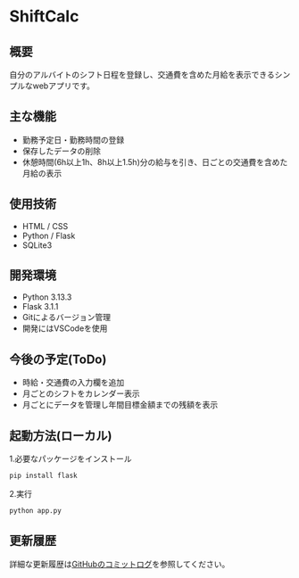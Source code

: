 # ShiftCalc

## 概要
自分のアルバイトのシフト日程を登録し、交通費を含めた月給を表示できるシンプルなwebアプリです。

## 主な機能
- 勤務予定日・勤務時間の登録
- 保存したデータの削除
- 休憩時間(6h以上1h、8h以上1.5h)分の給与を引き、日ごとの交通費を含めた月給の表示

## 使用技術
- HTML / CSS
- Python / Flask
- SQLite3

## 開発環境
- Python 3.13.3
- Flask 3.1.1
- Gitによるバージョン管理
- 開発にはVSCodeを使用

## 今後の予定(ToDo)
- 時給・交通費の入力欄を追加
- 月ごとのシフトをカレンダー表示
- 月ごとにデータを管理し年間目標金額までの残額を表示

## 起動方法(ローカル)
1.必要なパッケージをインストール
~~~bash
pip install flask
~~~
2.実行
~~~bash
python app.py
~~~

## 更新履歴
詳細な更新履歴は[GitHubのコミットログ](https://github.com/og1474/shift-app/commits/main)を参照してください。
